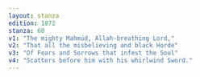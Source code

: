 ```yaml
---
layout: stanza
edition: 1872
stanza: 60
v1: "The mighty Mahmúd, Allah-breathing Lord,"
v2: "That all the misbelieving and black Horde"
v3: "Of Fears and Sorrows that infest the Soul"
v4: "Scatters before him with his whirlwind Sword."
---
```

